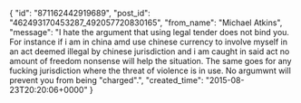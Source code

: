  {
   "id": "871162442919689",
   "post_id": "462493170453287_492057720830165",
   "from_name": "Michael Atkins",
   "message": "I hate the argument that using legal tender does not bind you.  For instance if i am in china amd use chinese currency to involve myself in an act deemed illegal by chinese jurisdiction and i am caught in said act no amount of freedom nonsense will help the situation.  The same goes for any fucking jurisdiction where the threat of violence is in use.  No argumwnt will prevent you from being \"charged\".",
   "created_time": "2015-08-23T20:20:06+0000"
 }
